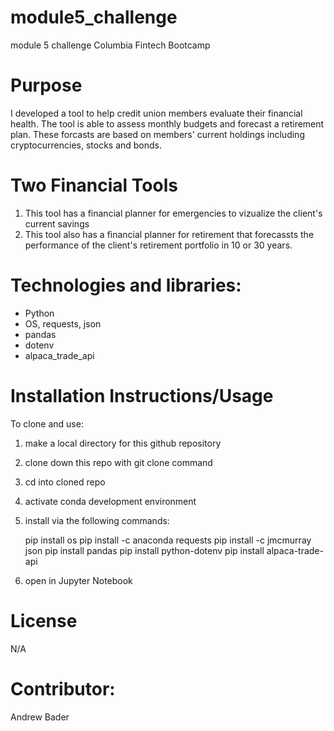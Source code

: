 # module5_challenge
module 5 challenge Columbia Fintech Bootcamp

# Purpose
I developed a tool to help credit union members evaluate their financial health. The tool is able to assess monthly budgets and forecast a retirement plan. These forcasts are based on members' current holdings including cryptocurrencies, stocks and bonds.

# Two Financial Tools
1) This tool has a financial planner for emergencies to vizualize the client's current savings
2) This tool also has a financial planner for retirement that forecassts the performance of the client's retirement portfolio in 10 or 30 years. 

# Technologies and libraries:
- Python
- OS, requests, json
- pandas
- dotenv
- alpaca_trade_api

# Installation Instructions/Usage
To clone and use:
1) make a local directory for this github repository
2) clone down this repo with git clone command
3) cd into cloned repo
4) activate conda development environment
5) install via the following commands:

    pip install os
    pip install -c anaconda requests
    pip install -c jmcmurray json
    pip install pandas
    pip install python-dotenv
    pip install alpaca-trade-api

6) open in Jupyter Notebook

# License
N/A

# Contributor:
Andrew Bader